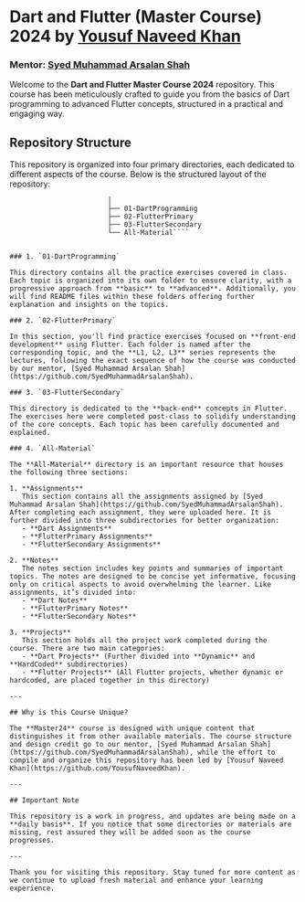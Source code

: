 # Dart and Flutter (Master Course) 2024 by [Yousuf Naveed Khan](https://github.com/YousufNaveedKhan)
### Mentor: [Syed Muhammad Arsalan Shah](https://github.com/SyedMuhammadArsalanShah)

Welcome to the **Dart and Flutter Master Course 2024** repository. This course has been meticulously crafted to guide you from the basics of Dart programming to advanced Flutter concepts, structured in a practical and engaging way.

## Repository Structure

This repository is organized into four primary directories, each dedicated to different aspects of the course. Below is the structured layout of the repository:

````DartAndFlutter-Master24/ 
                        │ 
                        ├── 01-DartProgramming 
                        ├── 02-FlutterPrimary 
                        ├── 03-FlutterSecondary 
                        └── All-Material````


### 1. `01-DartProgramming`

This directory contains all the practice exercises covered in class. Each topic is organized into its own folder to ensure clarity, with a progressive approach from **basic** to **advanced**. Additionally, you will find README files within these folders offering further explanation and insights on the topics.

### 2. `02-FlutterPrimary`

In this section, you'll find practice exercises focused on **front-end development** using Flutter. Each folder is named after the corresponding topic, and the **L1, L2, L3** series represents the lectures, following the exact sequence of how the course was conducted by our mentor, [Syed Muhammad Arsalan Shah](https://github.com/SyedMuhammadArsalanShah).

### 3. `03-FlutterSecondary`

This directory is dedicated to the **back-end** concepts in Flutter. The exercises here were completed post-class to solidify understanding of the core concepts. Each topic has been carefully documented and explained.

### 4. `All-Material`

The **All-Material** directory is an important resource that houses the following three sections:

1. **Assignments**  
   This section contains all the assignments assigned by [Syed Muhammad Arsalan Shah](https://github.com/SyedMuhammadArsalanShah). After completing each assignment, they were uploaded here. It is further divided into three subdirectories for better organization:
   - **Dart Assignments**
   - **FlutterPrimary Assignments**
   - **FlutterSecondary Assignments**
   
2. **Notes**  
   The notes section includes key points and summaries of important topics. The notes are designed to be concise yet informative, focusing only on critical aspects to avoid overwhelming the learner. Like assignments, it’s divided into:
   - **Dart Notes**
   - **FlutterPrimary Notes**
   - **FlutterSecondary Notes**
   
3. **Projects**  
   This section holds all the project work completed during the course. There are two main categories:
   - **Dart Projects** (Further divided into **Dynamic** and **HardCoded** subdirectories)
   - **Flutter Projects** (All Flutter projects, whether dynamic or hardcoded, are placed together in this directory)

---

## Why is this Course Unique?

The **Master24** course is designed with unique content that distinguishes it from other available materials. The course structure and design credit go to our mentor, [Syed Muhammad Arsalan Shah](https://github.com/SyedMuhammadArsalanShah), while the effort to compile and organize this repository has been led by [Yousuf Naveed Khan](https://github.com/YousufNaveedKhan).

---

## Important Note

This repository is a work in progress, and updates are being made on a **daily basis**. If you notice that some directories or materials are missing, rest assured they will be added soon as the course progresses.

---

Thank you for visiting this repository. Stay tuned for more content as we continue to upload fresh material and enhance your learning experience.
